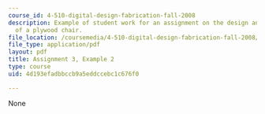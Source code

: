 ```yaml
---
course_id: 4-510-digital-design-fabrication-fall-2008
description: Example of student work for an assignment on the design and fabrication
  of a plywood chair.
file_location: /coursemedia/4-510-digital-design-fabrication-fall-2008/4d193efadbbccb9a5eddccebc1c676f0_assn3_example2.pdf
file_type: application/pdf
layout: pdf
title: Assignment 3, Example 2
type: course
uid: 4d193efadbbccb9a5eddccebc1c676f0

---
```

None